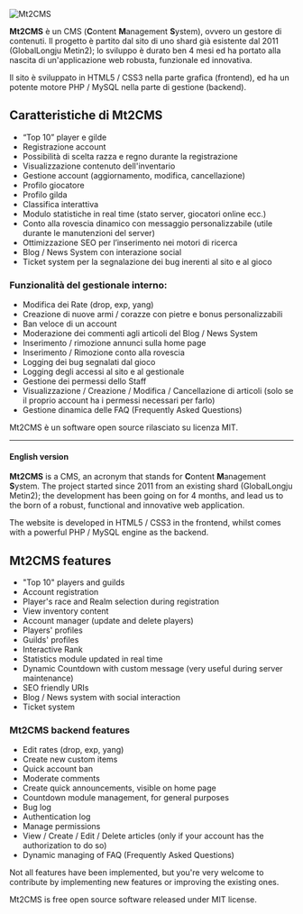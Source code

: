 ![Mt2CMS](https://raw.github.com/simonewebdesign/Mt2-CMS/master/img/mt2cms-logo.png)

**Mt2CMS** è un CMS (**C**ontent **M**anagement **S**ystem), ovvero un gestore di contenuti.
Il progetto è partito dal sito di uno shard già esistente dal 2011 (GlobalLongju Metin2); lo sviluppo è durato ben 4 mesi ed ha portato alla nascita di un'applicazione web robusta, funzionale ed innovativa.

Il sito è sviluppato in HTML5 / CSS3 nella parte grafica (frontend), ed ha un potente motore PHP / MySQL nella parte di gestione (backend).

## Caratteristiche di Mt2CMS

- “Top 10” player e gilde
- Registrazione account
- Possibilità di scelta razza e regno durante la registrazione
- Visualizzazione contenuto dell'inventario
- Gestione account (aggiornamento, modifica, cancellazione)
- Profilo giocatore
- Profilo gilda
- Classifica interattiva
- Modulo statistiche in real time (stato server, giocatori online ecc.)
- Conto alla rovescia dinamico con messaggio personalizzabile (utile durante le manutenzioni del server)
- Ottimizzazione SEO per l’inserimento nei motori di ricerca
- Blog / News System con interazione social
- Ticket system per la segnalazione dei bug inerenti al sito e al gioco

### Funzionalità del gestionale interno:

- Modifica dei Rate (drop, exp, yang)
- Creazione di nuove armi / corazze con pietre e bonus personalizzabili
- Ban veloce di un account
- Moderazione dei commenti agli articoli del Blog / News System
- Inserimento / rimozione annunci sulla home page
- Inserimento / Rimozione conto alla rovescia
- Logging dei bug segnalati dal gioco
- Logging degli accessi al sito e al gestionale
- Gestione dei permessi dello Staff
- Visualizzazione / Creazione / Modifica / Cancellazione di articoli (solo se il proprio account ha i permessi necessari per farlo)
- Gestione dinamica delle FAQ (Frequently Asked Questions)

Mt2CMS è un software open source rilasciato su licenza MIT.

*****

#### English version

**Mt2CMS** is a CMS, an acronym that stands for **C**ontent **M**anagement **S**ystem.
The project started since 2011 from an existing shard (GlobalLongju Metin2); the development has been going on for 4 months, and lead us to the born of a robust, functional and innovative web application.

The website is developed in HTML5 / CSS3 in the frontend, whilst comes with a powerful PHP / MySQL engine as the backend.

## Mt2CMS features

- "Top 10" players and guilds
- Account registration
- Player's race and Realm selection during registration
- View inventory content
- Account manager (update and delete players)
- Players' profiles
- Guilds' profiles
- Interactive Rank
- Statistics module updated in real time
- Dynamic Countdown with custom message (very useful during server maintenance)
- SEO friendly URIs
- Blog / News system with social interaction
- Ticket system 

### Mt2CMS backend features

- Edit rates (drop, exp, yang)
- Create new custom items
- Quick account ban
- Moderate comments
- Create quick announcements, visible on home page
- Countdown module management, for general purposes
- Bug log
- Authentication log
- Manage permissions
- View / Create / Edit / Delete articles (only if your account has the authorization to do so)
- Dynamic managing of FAQ (Frequently Asked Questions)

Not all features have been implemented, but you're very welcome to contribute by implementing new features or improving the existing ones.

Mt2CMS is free open source software released under MIT license.